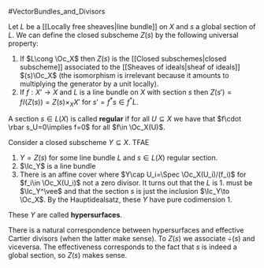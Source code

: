 #VectorBundles_and_Divisors 

Let $L$ be a [[Locally free sheaves|line bundle]] on $X$ and $s$ a global section of $L$. We can define the closed subscheme $Z(s)$ by the following universal property:
1. If $L\cong \Oc_X$ then $Z(s)$ is the [[Closed subschemes|closed subscheme]] associated to the [[Sheaves of ideals|sheaf of ideals]] $(s)\Oc_X$ (the isomorphism is irrelevant because it amounts to multiplying the generator by a unit locally).
2. If $f:X'\to X$ and $L$ is a line bundle on $X$ with section $s$ then $Z(s')=f\ii(Z(s))=Z(s)\times_X X'$ for $s'=f^\ast s\in f^\ast L$.

A section $s\in L(X)$ is called **regular** if for all $U\subseteq X$ we have that $f\cdot \rbar s_U=0\implies f=0$ for all $f\in \Oc_X(U)$.

Consider a closed subscheme $Y\subseteq X$. TFAE
1. $Y=Z(s)$ for some line bundle $L$ and $s\in L(X)$ regular section.
2. $\Ic_Y$ is a line bundle
3. There is an affine cover where $Y\cap U_i=\Spec \Oc_X(U_i)/(f_i)$ for $f_i\in \Oc_X(U_i)$ not a zero divisor.
It turns out that the $L$ is 1. must be $\Ic_Y^\vee$ and that the section $s$ is just the inclusion $\Ic_Y\to \Oc_X$.
By the Hauptidealsatz, these $Y$ have pure codimension $1$.

These $Y$ are called **hypersurfaces**. 

There is a natural correspondence between hypersurfaces and effective Cartier divisors (when the latter make sense). To $Z(s)$ we associate $\div(s)$ and viceversa. The effectiveness corresponds to the fact that $s$ is indeed a global section, so $Z(s)$ makes sense. 